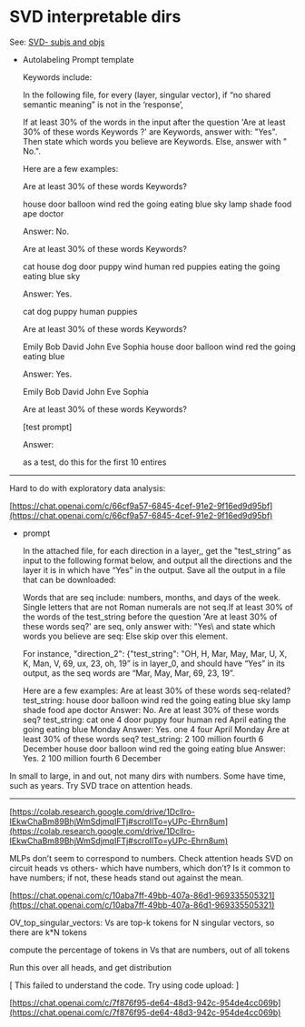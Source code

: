 # SVD interpretable dirs

See: [SVD- subjs and objs](../../Agency%20Hackathon%2005fccdfc9f064cd7acad0c68fa76603d/SVD-%20subjs%20and%20objs%20279d402ddd9d4a0a84f64fe1cca2f116.md) 

- Autolabeling Prompt template
    
    Keywords include: 
    
    In the following file, for every (layer, singular vector), if “no shared semantic meaning” is not in the ‘response’, 
    
    If at least 30% of the words in the input after the question 'Are at least 30% of these words Keywords ?' are Keywords, answer with: "Yes". Then state which words you believe are Keywords. Else, answer with " No.".
    
    Here are a few examples:
    
    Are at least 30% of these words Keywords?
    
    house door balloon wind red the going eating blue sky lamp shade food ape doctor
    
    Answer: No.
    
    Are at least 30% of these words Keywords?
    
    cat house dog door puppy wind human red puppies eating the going eating blue sky
    
    Answer: Yes.
    
    cat dog puppy human puppies
    
    Are at least 30% of these words Keywords?
    
    Emily Bob David John Eve Sophia house door balloon wind red the going eating blue
    
    Answer: Yes.
    
    Emily Bob David John Eve Sophia
    
    Are at least 30% of these words Keywords?
    
    [test prompt]
    
    Answer:
    
    as a test, do this for the first 10 entires
    

---

Hard to do with exploratory data analysis:

[https://chat.openai.com/c/66cf9a57-6845-4cef-91e2-9f16ed9d95bf](https://chat.openai.com/c/66cf9a57-6845-4cef-91e2-9f16ed9d95bf)

- prompt
    
    In the attached file, for each direction in a layer,, get the "test_string” as input to the following format below, and output all the directions and the layer it is in which have “Yes” in the output. Save all the output in a file that can be downloaded:
    
    Words that are seq include: numbers, months, and days of the week. Single letters that are not Roman numerals are not seq.If at least 30% of the words of the test_string before the question 'Are at least 30% of these words seq?' are seq, only answer with: "Yes\ and state which words you believe are seq:
    Else skip over this element.
    
    For instance, "direction_2": {"test_string": "OH, H, Mar, May, Mar, U, X, K, Man, V, 69, ux, 23, oh, 19” is in layer_0, and should have “Yes” in its output, as the seq words are “Mar, May, Mar, 69, 23, 19”.
    
    Here are a few examples:
    Are at least 30% of these words seq-related?
    test_string: house door balloon wind red the going eating blue sky lamp shade food ape doctor
    Answer: No.
    Are at least 30% of these words seq?
    test_string: cat one 4 door puppy four human red April eating the going eating blue Monday
    Answer: Yes.
    one 4 four April Monday
    Are at least 30% of these words seq?
    test_string: 2 100 million fourth 6 December house door balloon wind red the going eating blue
    Answer: Yes.
    2 100 million fourth 6 December
    

In small to large, in and out, not many dirs with numbers. Some have time, such as years. Try SVD trace on attention heads.

---

[https://colab.research.google.com/drive/1Dcllro-IEkwChaBm89BhjWmSdjmqIFTj#scrollTo=yUPc-Ehrn8um](https://colab.research.google.com/drive/1Dcllro-IEkwChaBm89BhjWmSdjmqIFTj#scrollTo=yUPc-Ehrn8um)

MLPs don’t seem to correspond to numbers. Check attention heads SVD on circuit heads vs others- which have numbers, which don’t? Is it common to have numbers; if not, these heads stand out against the mean.

[https://chat.openai.com/c/10aba7ff-49bb-407a-86d1-969335505321](https://chat.openai.com/c/10aba7ff-49bb-407a-86d1-969335505321)

OV_top_singular_vectors: Vs are top-k tokens for N singular vectors, so there are k*N tokens

compute the percentage of tokens in Vs that are numbers, out of all tokens

Run this over all heads, and get distribution

[ This failed to understand the code. Try using code upload: ]

[https://chat.openai.com/c/7f876f95-de64-48d3-942c-954de4cc069b](https://chat.openai.com/c/7f876f95-de64-48d3-942c-954de4cc069b)